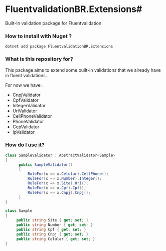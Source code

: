 # FluentvalidationBR.Extensions#

Built-In validation package for Fluentvalidation

### How to install with Nuget ?
```
dotnet add package FluentvalidationBR.Extensions
```

### What is this repository for? ###

This package aims to extend some built-in validations that we already have in fluent validations.

For now we have:

 - CnpjValidator
 - CpfValidator
 - IntegerValidator
 - UriValidator
 - CellPhoneValidator
 - PhoneValidator
 - CepValidator
 - IpValidator

### How do I use it? ###

```.cs
class SampleValidator : AbstractValidator<Sample>
{
      public SampleValidator()
      {
          RuleFor(x => x.Celular).CellPhone();
          RuleFor(x => x.Number).Integer();
          RuleFor(x => x.Site).Uri();
          RuleFor(x => x.Cpf).Cpf();
          RuleFor(x => x.Cnpj).Cnpj();
      }
}

class Sample
{
     public string Site { get; set; }
     public string Number { get; set; }
     public string Cpf { get; set; }
     public string Cnpj { get; set; }
     public string Celular { get; set; }
}
 ```
 
